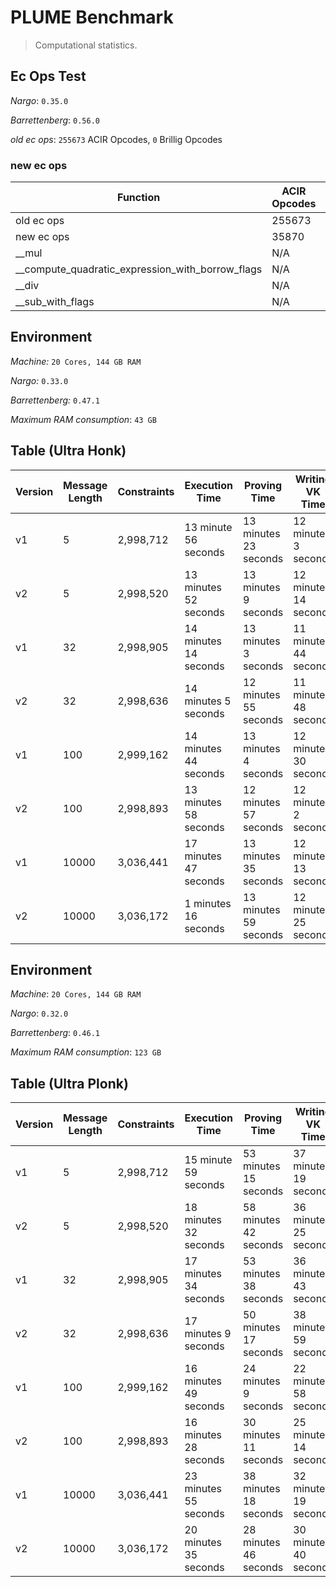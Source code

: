 # PLUME Benchmark

> Computational statistics.

## Ec Ops Test

_Nargo_: `0.35.0`

_Barrettenberg_: `0.56.0`

_old ec ops_: `255673` ACIR Opcodes, `0` Brillig Opcodes

### new ec ops

| Function | ACIR Opcodes | Brillig Opcodes |
| -------- | ------------ | --------------- |
| old ec ops | 255673 | 0 |
| new ec ops | 35870 | 13693 |
| __mul | N/A | 2293 |
| __compute_quadratic_expression_with_borrow_flags | N/A | 3595 |
| __div | N/A | 6814 |
| __sub_with_flags | N/A | 991 |

## Environment

_Machine:_ `20 Cores, 144 GB RAM`

_Nargo:_ `0.33.0`

_Barrettenberg:_ `0.47.1`

_Maximum RAM consumption_: `43 GB`

## Table (Ultra Honk)

| Version | Message Length | Constraints | Execution Time     | Proving Time       | Writing VK Time    | Verifying Time |
|---------|----------------|-------------|--------------------|--------------------|--------------------|----------------|
| v1      | 5              | 2,998,712   | 13 minute 56 seconds | 13 minutes 23 seconds | 12 minutes 3 seconds | 0.06 seconds   |
| v2      | 5              | 2,998,520   | 13 minutes 52 seconds | 13 minutes 9 seconds | 12 minutes 14 seconds | 0.06 seconds |
| v1      | 32             | 2,998,905   | 14 minutes 14 seconds | 13 minutes 3 seconds | 11 minutes 44 seconds | 0.06 seconds |
| v2      | 32             | 2,998,636   | 14 minutes 5 seconds | 12 minutes 55 seconds | 11 minutes 48 seconds | 0.06 seconds   |
| v1      | 100            | 2,999,162   | 14 minutes 44 seconds | 13 minutes 4 seconds | 12 minutes 30 seconds | 0.06 seconds   |
| v2      | 100            | 2,998,893   | 13 minutes 58 seconds | 12 minutes 57 seconds | 12 minutes 2 seconds | 0.06 seconds   |
| v1      | 10000          | 3,036,441   | 17 minutes 47 seconds | 13 minutes 35 seconds | 12 minutes 13 seconds | 0.06 seconds   |
| v2      | 10000          | 3,036,172   | 1 minutes 16 seconds | 13 minutes 59 seconds | 12 minutes 25 seconds | 0.06 seconds   |


## Environment

_Machine_: `20 Cores, 144 GB RAM`

_Nargo_: `0.32.0`

_Barrettenberg_: `0.46.1`

_Maximum RAM consumption_: `123 GB`

## Table (Ultra Plonk)

| Version | Message Length | Constraints | Execution Time     | Proving Time       | Writing VK Time    | Verifying Time |
|---------|----------------|-------------|--------------------|--------------------|--------------------|----------------|
| v1      | 5              | 2,998,712   | 15 minute 59 seconds | 53 minutes 15 seconds | 37 minutes 19 seconds | 0.1 seconds   |   
| v2      | 5              | 2,998,520   | 18 minutes 32 seconds | 58 minutes 42 seconds | 36 minutes 25 seconds | 0.1 seconds | 
| v1      | 32             | 2,998,905   | 17 minutes 34 seconds | 53 minutes 38 seconds | 36 minutes 43 seconds | 0.11 seconds | 
| v2      | 32             | 2,998,636   | 17 minutes 9 seconds | 50 minutes 17 seconds | 38 minutes 59 seconds | 0.14 seconds   |
| v1      | 100            | 2,999,162   | 16 minutes 49 seconds | 24 minutes 9 seconds | 22 minutes 58 seconds | 0.06 seconds   |
| v2      | 100            | 2,998,893   | 16 minutes 28 seconds | 30 minutes 11 seconds | 25 minutes 14 seconds | 0.07 seconds   |
| v1      | 10000          | 3,036,441   | 23 minutes 55 seconds | 38 minutes 18 seconds | 32 minutes 19 seconds | 0.08 seconds   |
| v2      | 10000          | 3,036,172   | 20 minutes 35 seconds | 28 minutes 46 seconds | 30 minutes 40 seconds | 0.07 seconds   |
